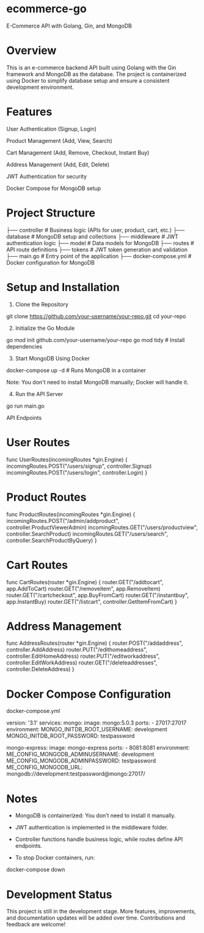 # ecommerce-go

E-Commerce API with Golang, Gin, and MongoDB

# Overview

This is an e-commerce backend API built using Golang with the Gin framework and MongoDB as the database. The project is containerized using Docker to simplify database setup and ensure a consistent development environment.

# Features

User Authentication (Signup, Login)

Product Management (Add, View, Search)

Cart Management (Add, Remove, Checkout, Instant Buy)

Address Management (Add, Edit, Delete)

JWT Authentication for security

Docker Compose for MongoDB setup

# Project Structure

├── controller     # Business logic (APIs for user, product, cart, etc.)
├── database       # MongoDB setup and collections
├── middleware     # JWT authentication logic
├── model          # Data models for MongoDB
├── routes         # API route definitions
├── tokens         # JWT token generation and validation
├── main.go        # Entry point of the application
├── docker-compose.yml  # Docker configuration for MongoDB

# Setup and Installation

1. Clone the Repository

git clone https://github.com/your-username/your-repo.git
cd your-repo

2. Initialize the Go Module

go mod init github.com/your-username/your-repo
go mod tidy  # Install dependencies

3. Start MongoDB Using Docker

docker-compose up -d  # Runs MongoDB in a container

Note: You don't need to install MongoDB manually; Docker will handle it.

4. Run the API Server

go run main.go

API Endpoints

# User Routes

func UserRoutes(incomingRoutes *gin.Engine) {
    incomingRoutes.POST("/users/signup", controller.Signup)
    incomingRoutes.POST("/users/login", controller.Login)
}

# Product Routes

func ProductRoutes(incomingRoutes *gin.Engine) {
    incomingRoutes.POST("/admin/addproduct", controller.ProductViewerAdmin)
    incomingRoutes.GET("/users/productview", controller.SearchProduct)
    incomingRoutes.GET("/users/search", controller.SearchProductByQuery)
}

# Cart Routes

func CartRoutes(router *gin.Engine) {
    router.GET("/addtocart", app.AddToCart)
    router.GET("/removeitem", app.RemoveItem)
    router.GET("/cartcheckout", app.BuyFromCart)
    router.GET("/instantbuy", app.InstantBuy)
    router.GET("/listcart", controller.GetItemFromCart)
}

# Address Management

func AddressRoutes(router *gin.Engine) {
    router.POST("/addaddress", controller.AddAddress)
    router.PUT("/edithomeaddress", controller.EditHomeAddress)
    router.PUT("/editworkaddress", controller.EditWorkAddress)
    router.GET("/deleteaddresses", controller.DeleteAddress)
}

# Docker Compose Configuration

docker-compose.yml

version: '3.1'
services:
  mongo:
    image: mongo:5.0.3
    ports:
      - 27017:27017
    environment:
      MONGO_INITDB_ROOT_USERNAME: development
      MONGO_INITDB_ROOT_PASSWORD: testpassword
  
  mongo-express:
    image: mongo-express
    ports:
      - 8081:8081
    environment:
      ME_CONFIG_MONGODB_ADMINUSERNAME: development
      ME_CONFIG_MONGODB_ADMINPASSWORD: testpassword
      ME_CONFIG_MONGODB_URL: mongodb://development:testpassword@mongo:27017/

# Notes

- MongoDB is containerized: You don’t need to install it manually.

- JWT authentication is implemented in the middleware folder.

- Controller functions handle business logic, while routes define API endpoints.

- To stop Docker containers, run:

docker-compose down

# Development Status

This project is still in the development stage. More features, improvements, and documentation updates will be added over time. Contributions and feedback are welcome!



